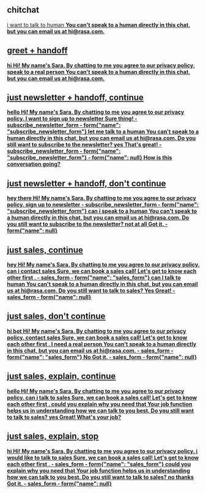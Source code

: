 ## chitchat
<U> i want to talk to human
    <B> You can't speak to a human directly in this chat, but you can email us at hi@rasa.com.
## greet + handoff
<U> hi
    <B> Hi! My name's Sara. By chatting to me you agree to our [privacy policy](https://rasa.com/privacy-policy/).
<U> speak to a real person
    <B> You can't speak to a human directly in this chat, but you can email us at hi@rasa.com.
## just newsletter + handoff, continue
<U> hello
    <B> Hi! My name's Sara. By chatting to me you agree to our [privacy policy](https://rasa.com/privacy-policy/).
<U> I want to sign up to newsletter
    <B> Sure thing!
    - subscribe_newsletter_form
    - form{"name": "subscribe_newsletter_form"}
<U> let me talk to a human
    <B> You can't speak to a human directly in this chat, but you can email us at hi@rasa.com. Do you still want to subscribe to the newsletter?
<U> yes
    <B> That's great!
    - subscribe_newsletter_form
    - form{"name": "subscribe_newsletter_form"}
    - form{"name": null} 
    <B> How is this conversation going?
## just newsletter + handoff, don't continue
<U> hey there
    <B> Hi! My name's Sara. By chatting to me you agree to our [privacy policy](https://rasa.com/privacy-policy/).
<U> sign up to newsletter
    - subscribe_newsletter_form
    - form{"name": "subscribe_newsletter_form"}
<U> can i speak to a human
    <B> You can't speak to a human directly in this chat, but you can email us at hi@rasa.com. Do you still want to subscribe to the newsletter?
<U> not at all
    <B> Got it.
    - form{"name": null} 
## just sales, continue
<U> hey
    <B> Hi! My name's Sara. By chatting to me you agree to our [privacy policy](https://rasa.com/privacy-policy/).
<U> can i contact sales
    <B> Sure, we can book a sales call! Let's get to know each other first .
    - sales_form
    - form{"name": "sales_form"}
<U> can I talk to human
    <B> You can't speak to a human directly in this chat, but you can email us at hi@rasa.com. Do you still want to talk to sales?
<U> Yes
    <B> Great!
    - sales_form
    - form{"name": null}
## just sales, don't continue
<U> hi bot
    <B> Hi! My name's Sara. By chatting to me you agree to our [privacy policy](https://rasa.com/privacy-policy/).
<U> contact sales
    <B> Sure, we can book a sales call! Let's get to know each other first .
<U> I need a real person
    <B> You can't speak to a human directly in this chat, but you can email us at hi@rasa.com.
    - sales_form
    - form{"name": "sales_form"}
<U> No
    <B> Got it.
    - sales_form
    - form{"name": null}
## just sales, explain, continue
<U> hello
    <B> Hi! My name's Sara. By chatting to me you agree to our [privacy policy](https://rasa.com/privacy-policy/).
<U> can i talk to sales
    <B> Sure, we can book a sales call! Let's get to know each other first . 
<U> could you explain why you need that
    <B> Your job function helps us in understanding how we can talk to you best. Do you still want to talk to sales?
<U> yes
    <B> Great! What's your job? 
## just sales, explain, stop
<U> hi
    <B> Hi! My name's Sara. By chatting to me you agree to our [privacy policy](https://rasa.com/privacy-policy/).
<U> i would like to talk to sales
    <B> Sure, we can book a sales call! Let's get to know each other first .
    - sales_form
    - form{"name": "sales_form"}
<U> could you explain why you need that
    <B> Your job function helps us in understanding how we can talk to you best. Do you still want to talk to sales?
<U> no thanks
    <B> Got it.
    - sales_form
    - form{"name": null}
